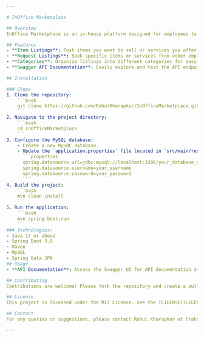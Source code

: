 ```yaml
---

# InOffice Marketplace

## Overview
InOffice Marketplace is an in-house platform designed for employees to offer or seek various items and services. Whether you're looking to sell a phone, find a paying guest accommodation, or offer a service, this marketplace facilitates employee interactions and transactions.

## Features
- **Item Listings**: Post items you want to sell or services you offer.
- **Request Listings**: Seek specific items or services from other employees.
- **Categories**: Organize listings into different categories for easy navigation.
- **Swagger API Documentation**: Easily explore and test the API endpoints.

## Installation

### Steps
1. Clone the repository:
    ```bash
    git clone https://github.com/RahulKharapkar/InOfficeMarketplace.git
    ```
2. Navigate to the project directory:
    ```bash
    cd InOfficeMarketplace
    ```
3. Configure the MySQL database:
    - Create a new MySQL database.
    - Update the `application.properties` file located in `src/main/resources` with your database details:
      ```properties
      spring.datasource.url=jdbc:mysql://localhost:3306/your_database_name
      spring.datasource.username=your_username
      spring.datasource.password=your_password
      ```
4. Build the project:
    ```bash
    mvn clean install
    ```
5. Run the application:
    ```bash
    mvn spring-boot:run
    ```
### Technologies:
- Java 17 or above
- Spring Boot 3.0
- Maven
- MySQL
- Spring Data JPA
## Usage
- **API Documentation**: Access the Swagger UI for API documentation at `http://localhost:8080/swagger-ui.html`.

## Contributing
Contributions are welcome! Please fork the repository and create a pull request with your changes.

## License
This project is licensed under the MIT License. See the [LICENSE](LICENSE) file for details.

## Contact
For any queries or suggestions, please contact Rahul Kharapkar at [rahul.p.kharapkar@gmail.com](mailto:rahul.p.kharapkar@gmail.com).

---
```

